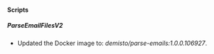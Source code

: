 
#### Scripts

##### ParseEmailFilesV2

- Updated the Docker image to: *demisto/parse-emails:1.0.0.106927*.
